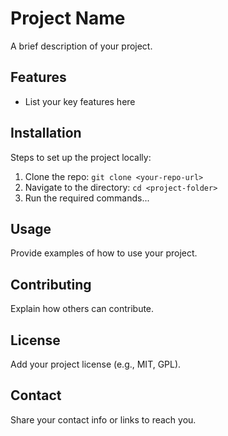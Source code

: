 # Project Name
A brief description of your project.

## Features
- List your key features here

## Installation
Steps to set up the project locally:
1. Clone the repo: `git clone <your-repo-url>`
2. Navigate to the directory: `cd <project-folder>`
3. Run the required commands...

## Usage
Provide examples of how to use your project.

## Contributing
Explain how others can contribute.

## License
Add your project license (e.g., MIT, GPL).

## Contact
Share your contact info or links to reach you.
